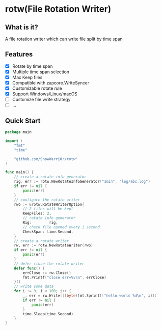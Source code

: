 # rotw(File Rotation Writer)  
## What is it?  
A file rotation writer which can write file split by time span  

## Features  
- [x] Rotate by time span
- [x] Multiple time span selection
- [x] Max Keep files
- [x] Compatible with zapcore.WriteSyncer
- [x] Customizable rotate rule
- [x] Support Windows/Linux/macOS
- [ ] Customize file write strategy
- [ ] ...

## Quick Start

```go
package main

import (
	"fmt"
	"time"

	"github.com/SnowWarri0r/rotw"
)

func main() {
	// create a rotate info generator
	rig, err := rotw.NewRotateInfoGenerator("1min", "log/abc.log")
	if err != nil {
		panic(err)
	}
	// configure the rotate writer
	rwo := &rotw.RotateWriterOption{
		// 2 files will be kept
		KeepFiles: 2,
		// rotate info generator
		Rig:        rig,
		// check file opened every 1 second
		CheckSpan: time.Second,
	}
	// create a rotate writer
	rw, err := rotw.NewRotateWriter(rwo)
	if err != nil {
		panic(err)
	}
	// defer close the rotate writer
	defer func() {
		errClose := rw.Close()
		fmt.Printf("close err=%v\n", errClose)
	}()
	// write some data
	for i := 0; i < 100; i++ {
        _, err = rw.Write([]byte(fmt.Sprintf("hello world %d\n", i)))
        if err != nil {
            panic(err)
        }
        time.Sleep(time.Second)
    }
}
```